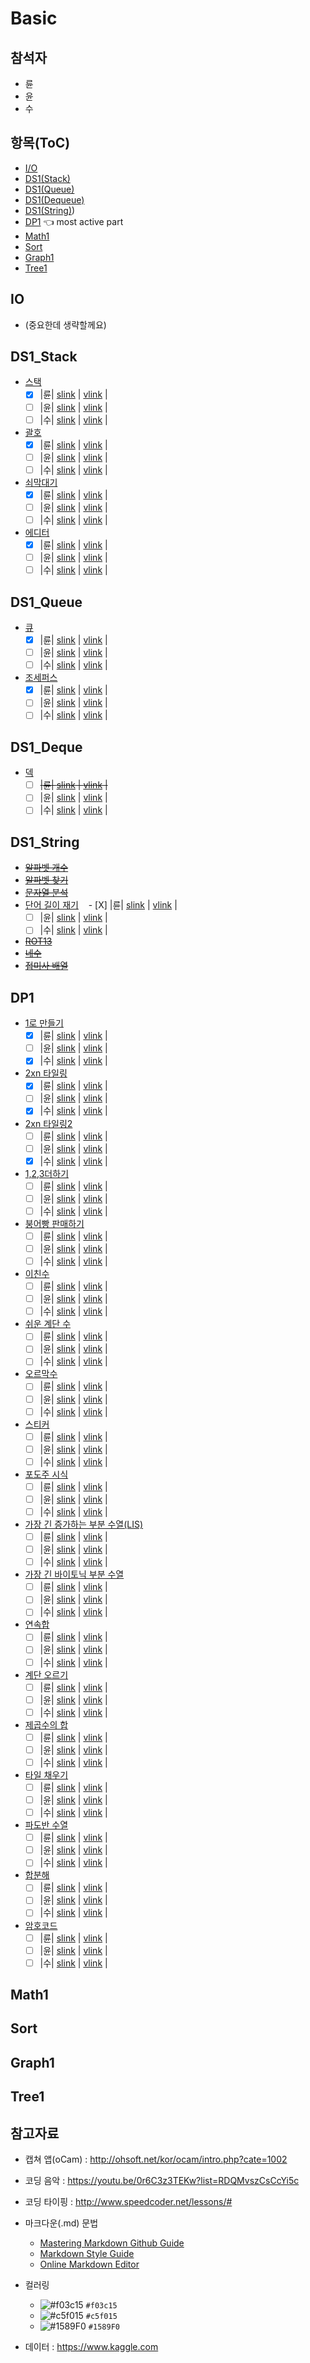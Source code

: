 # Basic

## 참석자
 * 륜
 * 윤
 * 수

## 항목(ToC)
 * [I/O](#io)
 * [DS1(Stack)](#ds1_stack)
 * [DS1(Queue)](#ds1_queue)
 * [DS1(Dequeue)](#ds1_deque)
 * [DS1(String)](#ds1_string))
 * [DP1](#dp1) :point_left: most active part
 * [Math1](#math1)
 * [Sort](#sort)
 * [Graph1](#graph1)
 * [Tree1](#tree1)

## IO
* (중요한데 생략할께요)


## DS1_Stack
  * [스택](https://www.acmicpc.net/problem/10828)
    - [X] |륜| [slink](https://gist.github.com/brianrobo/7b927b1f36c70790a379663009fb7c2d) | [vlink](https://youtu.be/i2tsdmsPlBA?list=PLKXddkE_aFmvznhoDYQfpKJXV9B3WuUMr) |
    - [ ] |윤| [slink]() | [vlink]() |
    - [ ] |수| [slink]() | [vlink]() |
  * [괄호](https://www.acmicpc.net/problem/9012)
    - [X] |륜| [slink](https://gist.github.com/brianrobo/e7a399202b40437cc965aeb1f2c0d377) | [vlink](https://youtu.be/eCj4-68OPFc?list=PLKXddkE_aFmvznhoDYQfpKJXV9B3WuUMr) |
    - [ ] |윤| [slink]() | [vlink]() |
    - [ ] |수| [slink]() | [vlink]() |
  * [쇠막대기](https://www.acmicpc.net/problem/10799)
    - [X] |륜| [slink](https://gist.github.com/brianrobo/acc00fddfb6d83c73ebbc882c4d1c4c5) | [vlink](https://youtu.be/RywwFpbpbMU?list=PLKXddkE_aFmvznhoDYQfpKJXV9B3WuUMr) |
    - [ ] |윤| [slink]() | [vlink]() |
    - [ ] |수| [slink]() | [vlink]() |
  * [에디터](https://www.acmicpc.net/problem/1406)
    - [X] |륜| [slink](https://gist.github.com/brianrobo/0ab4fd9e38c2296fb0599b0ad3b09135) | [vlink](https://youtu.be/n6yoi7sauC8?list=PLKXddkE_aFmvznhoDYQfpKJXV9B3WuUMr) |
    - [ ] |윤| [slink]() | [vlink]() |
    - [ ] |수| [slink]() | [vlink]() |

## DS1_Queue
  * [큐](https://www.acmicpc.net/problem/10845)
    - [X] |륜| [slink](https://gist.github.com/brianrobo/8188d49d9d326051ef6870d5a56ba3eb) | [vlink](https://youtu.be/oFUfF535XqU) |
    - [ ] |윤| [slink]() | [vlink]() |
    - [ ] |수| [slink]() | [vlink]() |
  * [조세퍼스](https://www.acmicpc.net/problem/1158)
    - [X] |륜| [slink](https://gist.github.com/brianrobo/0d31cd6276b746ceea26b49616f7d131) | [vlink](https://youtu.be/DVKX8kBKXgw) |
    - [ ] |윤| [slink]() | [vlink]() |
    - [ ] |수| [slink]() | [vlink]() |

## DS1_Deque
  * [덱](https://www.acmicpc.net/problem/10866)
    - [ ] ~~|륜| [slink]() | [vlink]() |~~
    - [ ] |윤| [slink]() | [vlink]() |
    - [ ] |수| [slink]() | [vlink]() |

## DS1_String
  * ~~[알파벳 개수](https://www.acmicpc.net/problem/10808)~~
  * ~~[알파벳 찾기](https://www.acmicpc.net/problem/10809)~~
  * ~~[문자열 분석](https://www.acmicpc.net/problem/10820)~~
  * [단어 길이 재기](https://www.acmicpc.net/problem/2743)
    - [X] |륜| [slink](https://gist.github.com/brianrobo/9dc3f7f9db50ab773bdbbad28f0bb05d) | [vlink](https://youtu.be/YrCgKrtiUKE) |    
    - [ ] |윤| [slink]() | [vlink]() |
    - [ ] |수| [slink]() | [vlink]() |
  * ~~[ROT13](https://www.acmicpc.net/problem/11655)~~
  * ~~[네수](https://www.acmicpc.net/problem/10824)~~
  * ~~[접미사 배열](https://www.acmicpc.net/problem/11656)~~

## DP1
  * [1로 만들기](https://www.acmicpc.net/problem/1463)
    - [X] |륜| [slink](https://gist.github.com/brianrobo/ea9acacdb9b143af1e26ec2f79e1d7a5) | [vlink](https://youtu.be/1cjux5lJgOg) |
    - [ ] |윤| [slink]() | [vlink]() |
    - [X] |수| [slink](https://gist.github.com/yangsoochoi/58f2168c3b79de04eed476222efd42f9) | [vlink]() |
  * [2xn 타일링](https://www.acmicpc.net/problem/11726)
    - [X] |륜| [slink](https://gist.github.com/brianrobo/e5fc8dd3929fff41a7a7b2b64440f662) | [vlink](https://youtu.be/GzPLkZN2B6w) |
    - [ ] |윤| [slink]() | [vlink]() |
    - [X] |수| [slink](https://github.com/yangsoochoi/-/blob/master/2_n_%ED%83%80%EC%9D%BC%EB%A7%81.cpp) | [vlink]() |
  * [2xn 타일링2](https://www.acmicpc.net/problem/11727)
    - [ ] |륜| [slink]() | [vlink]() |
    - [ ] |윤| [slink]() | [vlink]() |
    - [X] |수| [slink](https://github.com/yangsoochoi/-/blob/master/2_n_%ED%83%80%EC%9D%BC%EB%A7%812.cpp) | [vlink]() |
  * [1,2,3더하기](https://www.acmicpc.net/problem/9095)
    - [ ] |륜| [slink]() | [vlink]() |
    - [ ] |윤| [slink]() | [vlink]() |
    - [ ] |수| [slink]() | [vlink]() |
  * [붕어빵 판매하기](https://www.acmicpc.net/problem/11052)
    - [ ] |륜| [slink]() | [vlink]() |
    - [ ] |윤| [slink]() | [vlink]() |
    - [ ] |수| [slink]() | [vlink]() |
  * [이친수](https://www.acmicpc.net/problem/2193)
    - [ ] |륜| [slink]() | [vlink]() |
    - [ ] |윤| [slink]() | [vlink]() |
    - [ ] |수| [slink]() | [vlink]() |
  * [쉬운 계단 수](https://www.acmicpc.net/problem/10844)
    - [ ] |륜| [slink]() | [vlink]() |
    - [ ] |윤| [slink]() | [vlink]() |
    - [ ] |수| [slink]() | [vlink]() |
  * [오르막수](https://www.acmicpc.net/problem/11057)
    - [ ] |륜| [slink]() | [vlink]() |
    - [ ] |윤| [slink]() | [vlink]() |
    - [ ] |수| [slink]() | [vlink]() |
  * [스티커](https://www.acmicpc.net/problem/9465)
    - [ ] |륜| [slink]() | [vlink]() |
    - [ ] |윤| [slink]() | [vlink]() |
    - [ ] |수| [slink]() | [vlink]() |
  * [포도주 시식](https://www.acmicpc.net/problem/2156)
    - [ ] |륜| [slink]() | [vlink]() |
    - [ ] |윤| [slink]() | [vlink]() |
    - [ ] |수| [slink]() | [vlink]() |
  * [가장 긴 증가하는 부분 수열(LIS)](https://www.acmicpc.net/problem/11053)
    - [ ] |륜| [slink]() | [vlink]() |
    - [ ] |윤| [slink]() | [vlink]() |
    - [ ] |수| [slink]() | [vlink]() |
  * [가장 긴 바이토닉 부분 수열](https://www.acmicpc.net/problem/11054)
    - [ ] |륜| [slink]() | [vlink]() |
    - [ ] |윤| [slink]() | [vlink]() |
    - [ ] |수| [slink]() | [vlink]() |
  * [연속합](https://www.acmicpc.net/problem/1912)
    - [ ] |륜| [slink]() | [vlink]() |
    - [ ] |윤| [slink]() | [vlink]() |
    - [ ] |수| [slink]() | [vlink]() |
  * [계단 오르기](https://www.acmicpc.net/problem/2579)
    - [ ] |륜| [slink]() | [vlink]() |
    - [ ] |윤| [slink]() | [vlink]() |
    - [ ] |수| [slink]() | [vlink]() |
  * [제곱수의 합](https://www.acmicpc.net/problem/1699)
    - [ ] |륜| [slink]() | [vlink]() |
    - [ ] |윤| [slink]() | [vlink]() |
    - [ ] |수| [slink]() | [vlink]() |
  * [타일 채우기](https://www.acmicpc.net/problem/2133)
    - [ ] |륜| [slink]() | [vlink]() |
    - [ ] |윤| [slink]() | [vlink]() |
    - [ ] |수| [slink]() | [vlink]() |
  * [파도반 수열](https://www.acmicpc.net/problem/9461)
    - [ ] |륜| [slink]() | [vlink]() |
    - [ ] |윤| [slink]() | [vlink]() |
    - [ ] |수| [slink]() | [vlink]() |
  * [합분해](https://www.acmicpc.net/problem/2225)
    - [ ] |륜| [slink]() | [vlink]() |
    - [ ] |윤| [slink]() | [vlink]() |
    - [ ] |수| [slink]() | [vlink]() |
  * [암호코드](https://www.acmicpc.net/problem/2011)
    - [ ] |륜| [slink]() | [vlink]() |
    - [ ] |윤| [slink]() | [vlink]() |
    - [ ] |수| [slink]() | [vlink]() |

## Math1

## Sort

## Graph1

## Tree1


## 참고자료

- 캡쳐 앱(oCam) : http://ohsoft.net/kor/ocam/intro.php?cate=1002

- 코딩 음악 : https://youtu.be/0r6C3z3TEKw?list=RDQMvszCsCcYi5c

- 코딩 타이핑 : http://www.speedcoder.net/lessons/#

- 마크다운(.md) 문법
  - [Mastering Markdown Github Guide](https://guides.github.com/features/mastering-markdown/)
  - [Markdown Style Guide](http://www.cirosantilli.com/markdown-style-guide/)
  - [Online Markdown Editor](https://dillinger.io/)

- 컬러링
  - ![#f03c15](https://placehold.it/15/f03c15/000000?text=+) `#f03c15`
  - ![#c5f015](https://placehold.it/15/c5f015/000000?text=+) `#c5f015`
  - ![#1589F0](https://placehold.it/15/1589F0/000000?text=+) `#1589F0`
  
- 데이터 : https://www.kaggle.com
